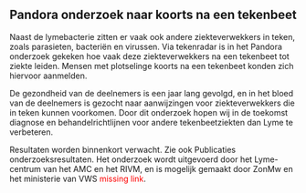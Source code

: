## Pandora onderzoek naar koorts na een tekenbeet
Naast de lymebacterie zitten er vaak ook andere ziekteverwekkers in teken, zoals parasieten, bacteriën en virussen. Via tekenradar is in het Pandora onderzoek gekeken hoe vaak deze ziekteverwekkers na een tekenbeet tot ziekte leiden. Mensen met plotselinge koorts na een tekenbeet konden zich hiervoor aanmelden.

De gezondheid van de deelnemers is een jaar lang gevolgd, en in het bloed van de deelnemers is gezocht naar aanwijzingen voor ziekteverwekkers die in teken kunnen voorkomen. Door dit onderzoek hopen wij in de toekomst diagnose en behandelrichtlijnen voor andere tekenbeetziekten dan Lyme te verbeteren.

Resultaten worden binnenkort verwacht. Zie ook Publicaties onderzoeksresultaten.
Het onderzoek wordt uitgevoerd door het Lyme-centrum van het AMC en het RIVM, en is mogelijk gemaakt door ZonMw en het ministerie van VWS <span style="color:red">missing link</span>.

